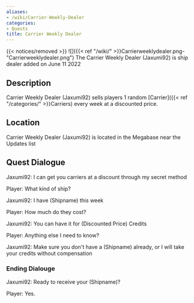```yaml
---
aliases:
- /wiki/Carrier-Weekly-Dealer
categories:
- Quests
title: Carrier Weekly Dealer
---
```


{{< notices/removed >}} ![]({{< ref "/wiki/" >}}Carrierweeklydealer.png-"Carrierweeklydealer.png") The Carrier Weekly Dealer (Jaxumi92) is ship dealer added on June 11 2022

## Description

Carrier Weekly Dealer (Jaxumi92) sells players 1 random [Carrier]({{< ref "/categories/" >}}Carriers) every week at a discounted price.

## Location

Carrier Weekly Dealer (Jaxumi92) is located in the Megabase near the Updates list

## Quest Dialogue 

Jaxumi92: I can get you carriers at a discount through my secret method

Player: What kind of ship?

Jaxumi92: I have (Shipname) this week

Player: How much do they cost?

Jaxumi92: You can have it for (Discounted Price) Credits

Player: Anything else I need to know?

Jaxumi92: Make sure you don't have a (Shipname) already, or I will take your credits without compensation

### Ending Dialouge 

Jaxumi92: Ready to receive your (Shipname)?

Player: Yes.